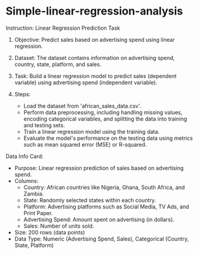 # Simple-linear-regression-analysis

Instruction: Linear Regression Prediction Task

1. Objective: 
Predict sales based on advertising spend using linear regression.

2. Dataset: 
The dataset contains information on advertising spend, country, state, platform, and sales.

3. Task: 
Build a linear regression model to predict sales (dependent variable) using advertising spend (independent variable).

4. Steps:
   - Load the dataset from 'african_sales_data.csv'.
   - Perform data preprocessing, including handling missing values, encoding categorical variables, and splitting the data into training and testing sets.
   - Train a linear regression model using the training data.
   - Evaluate the model's performance on the testing data using metrics such as mean squared error (MSE) or R-squared.


Data Info Card:

- Purpose: Linear regression prediction of sales based on advertising spend.
- Columns:
  - Country: African countries like Nigeria, Ghana, South Africa, and Zambia.
  - State: Randomly selected states within each country.
  - Platform: Advertising platforms such as Social Media, TV Ads, and Print Paper.
  - Advertising Spend: Amount spent on advertising (in dollars).
  - Sales: Number of units sold.
- Size: 200 rows (data points)
- Data Type: Numeric (Advertising Spend, Sales), Categorical (Country, State, Platform)


